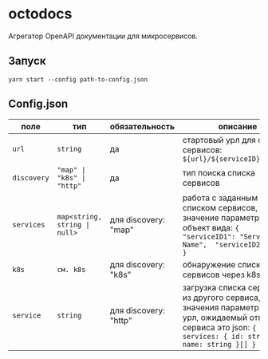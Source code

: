 # octodocs

Агрегатор OpenAPI документации для микросервисов.

## Запуск

```
yarn start --config path-to-config.json
```

## Config.json

| поле        | тип                                  | обязательность        | описание                                                                                                                                                         |
|-------------|--------------------------------------|-----------------------|------------------------------------------------------------------------------------------------------------------------------------------------------------------|
| `url`       | `string`                             | да                    | стартовый урл для опроса сервисов: `${url}/${serviceID}/openapi`                                                                                                 |
| `discovery` | `"map" \| "k8s" \| "http"`           | да                    | тип поиска списка сервисов                                                                                                                                       |
| `services`  | `map<string, string \| null>`        | для discovery: "map"  | работа с заданным списком сервисов, значение параметра объект вида: ``` {  "serviceID1": "Service Name",  "serviceID2": null } ```                               |
| `k8s`       | `см. k8s`                            | для discovery: "k8s"  | обнаружение списка сервисов через k8s                                                                                                                            |
| `service`   | `string`                             | для discovery: "http" | загрузка списка сервисов из другого сервиса, значения параметра это урл, ожидаемый ответ от сервиса это json: ```{ services: { id: string, name: string }[] }``` |

